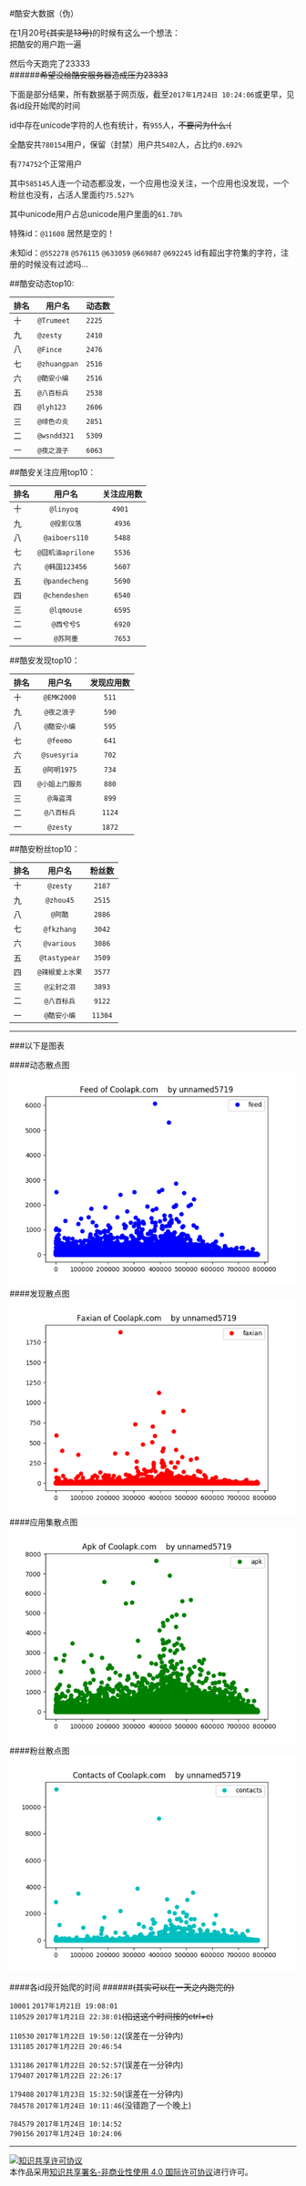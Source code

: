 #酷安大数据（伪）    

在1月20号~~(其实是13号)~~的时候有这么一个想法：    
把酷安的用户跑一遍    

然后今天跑完了23333    
######~~希望没给酷安服务器造成压力23333~~


下面是部分结果，所有数据基于网页版，截至`2017年1月24日 10:24:06`或更早，见各id段开始爬的时间

id中存在unicode字符的人也有统计，有`955`人，~~不要问为什么:(~~

全酷安共`780154`用户，保留（封禁）用户共`5402`人，占比约`0.692%`

有`774752`个正常用户

其中`585145`人连一个动态都没发，一个应用也没关注，一个应用也没发现，一个粉丝也没有，占活人里面约`75.527%`

其中unicode用户占总unicode用户里面的`61.78%`

特殊id：`@11608` 居然是空的！

未知id：`@552278` `@576115` `@633059` `@669887` `@692245` id有超出字符集的字符，注册的时候没有过滤吗...

##酷安动态top10:

排名|用户名|动态数
----|--------- | --------
十|`@Trumeet`   |     `2225`  
九|`@zesty`     |   `2410`  
八|`@Fince`     |   `2476`  
七|`@zhuangpan`  |      `2516`  
六|`@酷安小编`   |     `2516`  
五|`@八百标兵`   |     `2538`  
四|`@lyh123`    |    `2606`  
三|`@绯色の炎`   |     `2851` 
二|`@wsndd321`   |     `5309`  
一|`@夜之浪子`    |    `6063`  

##酷安关注应用top10：

排名|用户名|关注应用数
----|:---------: | :--------:
十|`@linyoq`   |`4901`  
九|`@投影仪落`    |    `4936`  
八|`@aiboers110`  |    `5488`  
七|`@囧机油aprilone`|  `5536`  
六|`@韩国123456`   |   `5607`  
五|`@pandecheng`  |    `5690`  
四|`@chendeshen`  |    `6540`  
三|`@lqmouse`     |    `6595`  
二|`@西兮兮S`     |    `6920`  
一|`@苏阿墨`      |    `7653`  

##酷安发现top10：

排名|用户名|发现应用数
----|:---------: | :--------:
十|`@EMK2000`   |     `511`  
九|`@夜之浪子`   |    `590`  
八|`@酷安小编`   |    `595`  
七|`@feemo`     |     `641`  
六|`@suesyria`   |    `702`  
五|`@阿明1975`    |   `734`  
四|`@小姐上门服务` |  `880`  
三|`@海盗湾`      |   `899`  
二|`@八百标兵`    |   `1124`  
一|`@zesty`      |   `1872`  

##酷安粉丝top10：

排名|用户名|粉丝数
----|:---------: | :--------:  
十|`@zesty`      |    `2187`  
九|`@zhou45`     |    `2515`  
八|`@阿酷`        |    `2886`  
七|`@fkzhang`     |    `3042`  
六|`@various`     |    `3086`  
五|`@tastypear`   |    `3509`  
四|`@辣椒爱上水果`  |  `3577`   
三|`@尘封之泪`     |   `3893`  
二|`@八百标兵`     |   `9122`   
一|`@酷安小编`     |   `11304`  

___


###以下是图表

####动态散点图    
![](img/Feed.png)    
####发现散点图    
![](img/Faxian.png)    
####应用集散点图    
![](img/Apk.png)    
####粉丝散点图    
![](img/Contacts.png)    



####各id段开始爬的时间
######~~(其实可以在一天之内跑完的)~~

`10001`  `2017年1月21日 19:08:01`  
`110529` `2017年1月21日 22:38:01`~~(掐这这个时间按的ctrl+c)~~  

`110530` `2017年1月22日 19:50:12`(误差在一分钟内)  
`131185` `2017年1月22日 20:46:54`  

`131186` `2017年1月22日 20:52:57`(误差在一分钟内)  
`179407` `2017年1月22日 22:26:17`  

`179408` `2017年1月23日 15:32:50`(误差在一分钟内)  
`784578` `2017年1月24日 10:11:46`(没错跑了一个晚上)  

`784579` `2017年1月24日 10:14:52`  
`790156` `2017年1月24日 10:24:06`  

___

<a rel="license" href="http://creativecommons.org/licenses/by-nc/4.0/"><img alt="知识共享许可协议" style="border-width:0" src="https://i.creativecommons.org/l/by-nc/4.0/88x31.png" /></a><br />本<span xmlns:dct="http://purl.org/dc/terms/" href="http://purl.org/dc/dcmitype/Text" rel="dct:type">作品</span>采用<a rel="license" href="http://creativecommons.org/licenses/by-nc/4.0/">知识共享署名-非商业性使用 4.0 国际许可协议</a>进行许可。
